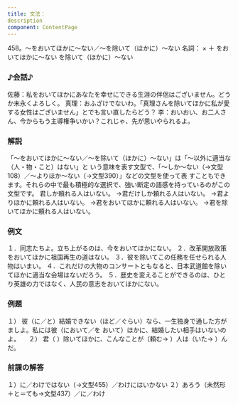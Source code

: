 ```yaml
---
title: 文法：
description
component: ContentPage
---
```



458。～をおいてほかに～ない／～を除いて（ほかに）～ない
名詞： × ＋ をおいてほかに～ない を除いて（ほかに）～ない
### ♪会話♪
佐藤：私をおいてほかにあなたを幸せにできる生涯の伴侶はございません。どうか末永くよろしく。 真理：おふざけでないわ。「真理さんを除いてほかに私が愛する女性はございません」とでも言い直したらどう？
李：おいおい、お二人さん、今からもう主導権争いかい？これじゃ、先が思いやられるよ。
### 解説
「～をおいてほかに～ない／～を除いて（ほかに）～ない」は「～以外に適当な（人・物・こと）はない」と いう意味を表す文型で、「～しか～ない（→文型108）／～よりほか～ない（→文型390）」などの文型を使って表 すこともできます。それらの中で最も積極的な選択で、強い断定の語感を持っているのがこの文型です。
君しか頼れる人はいない。
→君だけしか頼れる人はいない。
→君よりほかに頼れる人はいない。
→君をおいてほかに頼れる人はいない。
→君を除いてほかに頼れる人はいない。
### 例文
１．同志たちよ。立ち上がるのは、今をおいてほかにない。
２．改革開放政策をおいてほかに祖国再生の道はない。
３．彼を除いてこの任務を任せられる人物はいまい。
４．これだけの大物のコンサートともなると、日本武道館を除いてほかに適当な会場はないだろう。
５．歴史を変えることができるのは、ひとり英雄の力ではなく、人民の意志をおいてほかにない。
### 例題
１） 彼（に／と）結婚できない（ほど／ぐらい）なら、一生独身で通した方がましよ。私には彼（において／を
おいて）ほかに、結婚したい相手はいないのよ。    
２） 君（ ）除いてほかに、こんなことが（頼む→ ）人は（いた→ ）んだ。
### 前課の解答
１）に／わけではない（→文型455）／わけにはいかない
２）あろう（未然形＋と＝ても→文型437）／に／わけ
